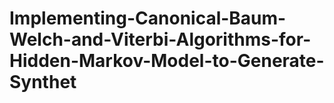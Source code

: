 # Implementing-Canonical-Baum-Welch-and-Viterbi-Algorithms-for-Hidden-Markov-Model-to-Generate-Synthet